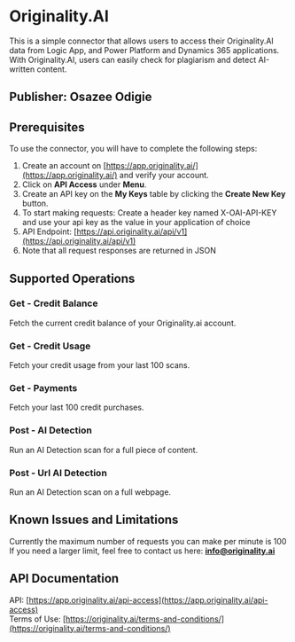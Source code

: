 # Originality.AI
This is a simple connector that allows users to access their Originality.AI data from Logic App, and Power Platform and Dynamics 365 applications. With Originality.AI, users can easily check for plagiarism and detect AI-written content.

## Publisher: Osazee Odigie

## Prerequisites
To use the connector, you will have to complete the following steps:
1. Create an account on [https://app.originality.ai/](https://app.originality.ai/) and verify your account.
2. Click on **API Access** under **Menu**.  
3. Create an API key on the **My Keys** table by clicking the **Create New Key** button.
4. To start making requests: Create a header key named X-OAI-API-KEY and use your api key as the value in your application of choice
5. API Endpoint: [https://api.originality.ai/api/v1](https://api.originality.ai/api/v1)
6. Note that all request responses are returned in JSON

## Supported Operations
### Get - Credit Balance
Fetch the current credit balance of your Originality.ai account.

### Get - Credit Usage
Fetch your credit usage from your last 100 scans.

### Get - Payments
Fetch your last 100 credit purchases.

### Post - AI Detection
Run an AI Detection scan for a full piece of content.

### Post - Url AI Detection
Run an AI Detection scan on a full webpage.

## Known Issues and Limitations
Currently the maximum number of requests you can make per minute is 100 <br/>
If you need a larger limit, feel free to contact us here: **info@originality.ai**

## API Documentation
API: [https://app.originality.ai/api-access](https://app.originality.ai/api-access)
<br/>
Terms of Use: [https://originality.ai/terms-and-conditions/](https://originality.ai/terms-and-conditions/)

